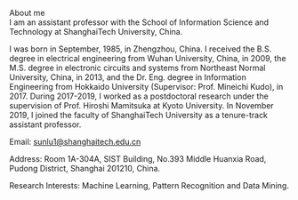 About me\
I am an assistant professor with the School of Information Science and Technology at ShanghaiTech University, China.

I was born in September, 1985, in Zhengzhou, China. I received the B.S. degree in electrical engineering from Wuhan University, China, in 2009, the M.S. degree in electronic circuits and systems from Northeast Normal University, China, in 2013, and the Dr. Eng. degree in Information Engineering from Hokkaido University (Supervisor: Prof. Mineichi Kudo), in 2017. During 2017-2019, I worked as a postdoctoral research under the supervision of Prof. Hiroshi Mamitsuka at Kyoto University. In November 2019, I joined the faculty of ShanghaiTech University as a tenure-track assistant professor.

Email: sunlu1@shanghaitech.edu.cn

Address: Room 1A-304A, SIST Building, No.393 Middle Huanxia Road, Pudong District, Shanghai 201210, China.

Research Interests: Machine Learning, Pattern Recognition and Data Mining.

